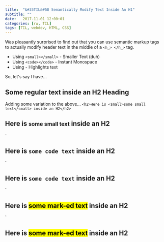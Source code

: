 ```yaml
---
title:  "&#35TIL&#58 Semantically Modify Text Inside An H1"
subtitle: ""
date:   2017-11-01 12:00:01
categories: [rw, TIL]
tags: [TIL, webdev, HTML, CSS]
---
```

Was pleasantly surprised to find out that you can use semantic markup tags to actually modify header text in the middle of a `<h_> </h_>` tag.

* Using `<small></small>` - Smaller Text (duh)
* Using `<code></code>` - Instant Monospace
* Using <mark></mark> - Highlights text

So, let's say I have...
<h2>Some regular text inside an H2 Heading</h2>

Adding some variation to the above... 
`<h2>Here is <small>some small text</small> inside an H2</h2>`
<h2>Here is <small>some small text</small> inside an H2</h2>
`<h2>Here is <code>some code text</code> inside an H2</h2>`
<h2>Here is <code>some code text</code> inside an H2</h2>
`<h2>Here is <mark>some mark-ed text</mark> inside an H2</h2>`
<h2>Here is <mark>some mark-ed text</mark> inside an H2</h2>